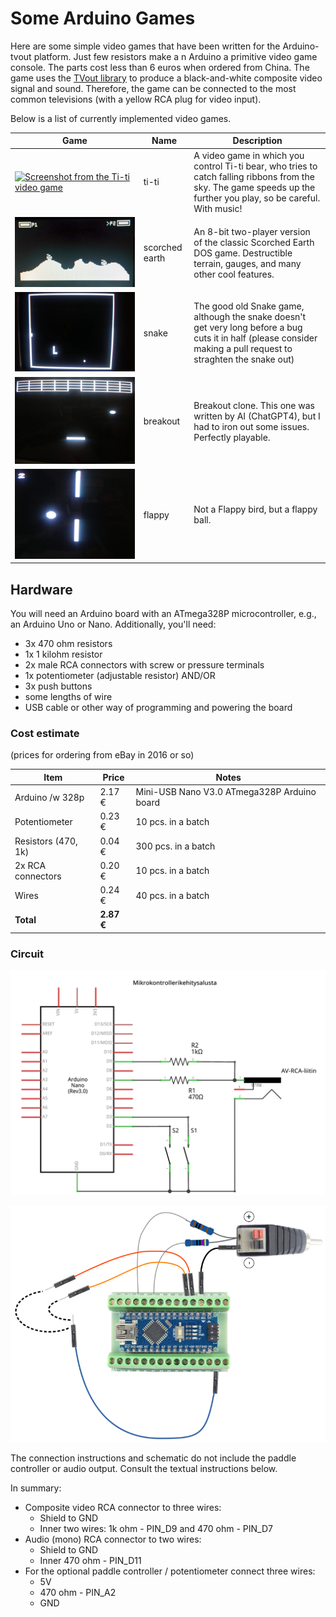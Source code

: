 # Some Arduino Games

Here are some simple video games that have been written for the Arduino-tvout platform. Just few resistors make a n Arduino a primitive video game console. The parts cost less than 6 euros when ordered from China. The game uses the [TVout library](https://github.com/Avamander/arduino-tvout) to produce a black-and-white composite video signal and sound. Therefore, the game can be connected to the most common televisions (with a yellow RCA plug for video input).

Below is a list of currently implemented video games.

| Game | Name | Description |
| ---- | ---- | ----------- |
| [![Screenshot from the Ti-ti video game](images/titi_yt_play.png)](https://www.youtube.com/watch?v=6_DM1g7a03M) | ti-ti | A video game in which you control Ti-ti bear, who tries to catch falling ribbons from the sky. The game speeds up the further you play, so be careful. With music! |
| [![Screenshot from Scorched Earth](images/skorssi.jpg)]() | scorched earth | An 8-bit two-player version of the classic Scorched Earth DOS game. Destructible terrain, gauges, and many other cool features. |
| [![Screenshot from Snake](images/snake.jpg)]() | snake | The good old Snake game, although the snake doesn't get very long before a bug cuts it in half (please consider making a pull request to straghten the snake out) |
| [![Screenshot from Breakout](images/breakout.jpg)]() | breakout | Breakout clone. This one was written by AI (ChatGPT4), but I had to iron out some issues. Perfectly playable.|
| [![Screenshot from Flappy Ball](images/flappy.jpg)]() | flappy | Not a Flappy bird, but a flappy ball.|

## Hardware

You will need an Arduino board with an ATmega328P microcontroller, e.g., an Arduino Uno or Nano. Additionally, you'll need:

* 3x 470 ohm resistors
* 1x 1 kilohm resistor
* 2x male RCA connectors with screw or pressure terminals
* 1x potentiometer (adjustable resistor) AND/OR
* 3x push buttons
* some lengths of wire
* USB cable or other way of programming and powering the board

### Cost estimate

(prices for ordering from eBay in 2016 or so)

| Item | Price | Notes |
| ---- | ----- | ----- |
| Arduino /w 328p | 2.17 € | Mini-USB Nano V3.0 ATmega328P Arduino board |
| Potentiometer | 0.23 € | 10 pcs. in a batch |
| Resistors (470, 1k) | 0.04 € | 300 pcs. in a batch |
| 2x RCA connectors | 0.20 € | 10 pcs. in a batch |
| Wires | 0.24 € | 40 pcs. in a batch |
| **Total** | **2.87 €** | |

### Circuit

![Schematic](images/schematic.png)

![Wiring](images/wiring.png)

The connection instructions and schematic do not include the paddle controller or audio output. Consult the textual instructions below.

In summary:
* Composite video RCA connector to three wires:
  * Shield to GND
  * Inner two wires: 1k ohm - PIN_D9 and 470 ohm - PIN_D7
* Audio (mono) RCA connector to two wires:
  * Shield to GND
  * Inner 470 ohm - PIN_D11
* For the optional paddle controller / potentiometer connect three wires:
  * 5V
  * 470 ohm - PIN_A2
  * GND
